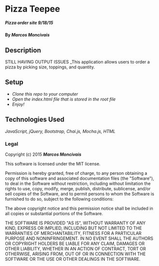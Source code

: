 # Pizza Teepee

##### Pizza order site 9/18/15

#### By _**Marcos Moncivais**_

## Description
STILL HAVING OUTPUT ISSUES
_This application allows users to order a pizza by picking size, toppings, and quantity.

## Setup

* _Clone this repo to your computer_
* _Open the index.html file that is stored in the root file_
* _Enjoy!_

## Technologies Used

_JavaScript, jQuery, Bootstrap, Chai.js, Mocha.js, HTML_

### Legal

Copyright (c) 2015 **_Marcos Moncivais_**

This software is licensed under the MIT license.

Permission is hereby granted, free of charge, to any person obtaining a copy
of this software and associated documentation files (the "Software"), to deal
in the Software without restriction, including without limitation the rights
to use, copy, modify, merge, publish, distribute, sublicense, and/or sell
copies of the Software, and to permit persons to whom the Software is
furnished to do so, subject to the following conditions:

The above copyright notice and this permission notice shall be included in
all copies or substantial portions of the Software.

THE SOFTWARE IS PROVIDED "AS IS", WITHOUT WARRANTY OF ANY KIND, EXPRESS OR
IMPLIED, INCLUDING BUT NOT LIMITED TO THE WARRANTIES OF MERCHANTABILITY,
FITNESS FOR A PARTICULAR PURPOSE AND NONINFRINGEMENT. IN NO EVENT SHALL THE
AUTHORS OR COPYRIGHT HOLDERS BE LIABLE FOR ANY CLAIM, DAMAGES OR OTHER
LIABILITY, WHETHER IN AN ACTION OF CONTRACT, TORT OR OTHERWISE, ARISING FROM,
OUT OF OR IN CONNECTION WITH THE SOFTWARE OR THE USE OR OTHER DEALINGS IN
THE SOFTWARE.